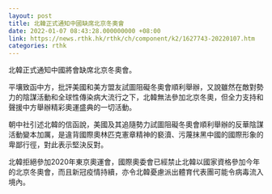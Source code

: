 ```yaml
---
layout: post
title: 北韓正式通知中國缺席北京冬奧會
date: 2022-01-07 08:43:28.000000000 +08:00
link: https://news.rthk.hk/rthk/ch/component/k2/1627743-20220107.htm
categories: rthk
---
```


北韓正式通知中國將會缺席北京冬奧會。

平壤致函中方，批評美國和美方盟友試圖阻礙冬奧會順利舉辦，又說雖然在敵對勢力的陰謀活動和全球性傳染病大流行之下，北韓無法參加北京冬奧，但全力支持和聲援中方舉辦精彩奧運盛典的一切活動。

朝中社引述北韓的信函說，美國及其追隨勢力試圖阻礙冬奧會順利舉辦的反華陰謀活動變本加厲，是違背國際奧林匹克憲章精神的褻瀆、污蔑抹黑中國的國際形象的卑鄙行徑，對此表示堅決反對。

北韓拒絕參加2020年東京奧運會，國際奧委會已經禁止北韓以國家資格參加今年的北京冬奧會，而且新冠疫情持續，亦令北韓憂慮派出體育代表團可能令病毒流入境內。
